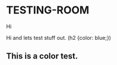 # TESTING-ROOM
<p x="0"y="0em"> Hi </p>
<body> Hi and lets test stuff out.</body>
<stlye> (h2 {color: blue;})
<h2> This is a color test.</h2>
</stlye>
